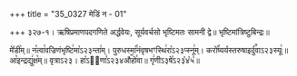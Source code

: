 +++
title = "35_0327 मेडिं न - 01"

+++
३२७-१। ऋषिप्रमाणपदगणिते अर्द्धवेयः, सूर्यवर्चसो भृष्टिमतः सामनी द्वे॥ भृष्टिमांत्रिष्टुबिन्द्रः॥

मे꣤डी꣥म्॥ न꣡त्वा꣯वज्रिणंभृष्टि꣢मा꣡ऽ२३न्ता꣢म्। पुरुधस्मा꣡꣯नंवृषभꣳस्थि꣢रा꣡ऽ२३प्स्नू꣢म्। करो꣡꣯ष्यर्यस्तरुषाइर्दु꣪वाऽ२३स्यूः꣢॥ आ꣡इन्द्रद्यु꣢क्ष꣡म्॥ वृत्राऽ२३। हा꣡ऽ२᳐णा꣣ऽ२३४औ꣥꣯हो꣯वा॥ गृ꣢णीऽ३षे꣡ऽ२३꣡४꣡५꣡॥